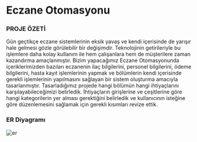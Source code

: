 # Eczane Otomasyonu

### PROJE ÖZETİ
Gün geçtikçe eczane sistemlerinin eksik yavaş ve kendi içerisinde de yarışır hale gelmesi gözle görülebilir bir değişimdir. Teknolojinin getirileriyle bu işlemlere daha kolay kullanım ile hem çalışanlara hem de müşterilere zaman kazandırma amaçlanmıştır. Bizim yapacağımız Eczane Otomasyonunda içeriklerimizden bazıları eczanenin ilaç bilgilerini, personel bilgilerini, ödeme bilgilerini, hasta kayıt işlemlerinin yapmak ve bölümlerin kendi içerisinde gerekli işlemlerinin yapılmasını sağlayan bir sistem oluşturma amacıyla tasarlanmıştır. Tasarladığımız projede hangi bölümün hangi ihtiyaçlarını karşılayabileceğimizi belirledik. İhtiyaçların girişlerine ve çeşitlerine göre hangi kategorilerin yer alması gerektiğini belirledik ve kullanıcının isteğine göre düzenlemesini sağlamak için gerekli kısımları revize ettik.




### ER Diyagramı
![er](https://user-images.githubusercontent.com/74673470/162710469-7814b4a2-a60c-4312-8163-16986db34450.png)
